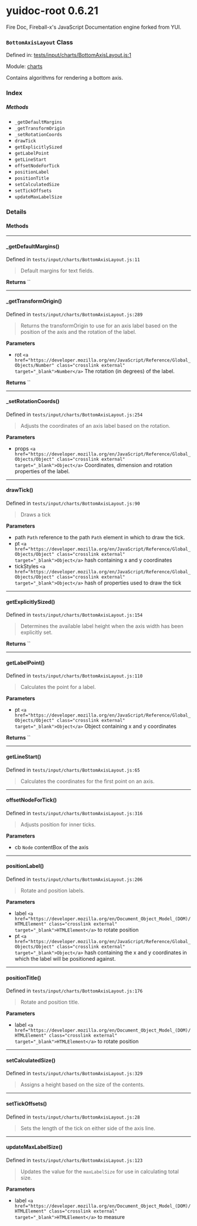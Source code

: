 
# yuidoc-root 0.6.21

Fire Doc, Fireball-x&#x27;s JavaScript Documentation engine forked from YUI.

### `BottomAxisLayout` Class


Defined in: [tests/input/charts/BottomAxisLayout.js:1](../files/tests/input/charts/BottomAxisLayout.js.js)

Module: [charts](../modules/charts.md)




Contains algorithms for rendering a bottom axis.

### Index



##### Methods


  - `_getDefaultMargins`
  - `_getTransformOrigin`
  - `_setRotationCoords`
  - `drawTick`
  - `getExplicitlySized`
  - `getLabelPoint`
  - `getLineStart`
  - `offsetNodeForTick`
  - `positionLabel`
  - `positionTitle`
  - `setCalculatedSize`
  - `setTickOffsets`
  - `updateMaxLabelSize`





### Details




<!-- Method Block -->
#### Methods



--------------------------
#### _getDefaultMargins() 

Defined in `tests/input/charts/BottomAxisLayout.js:11`



> Default margins for text fields.


**Returns**
`` 


--------------------------
#### _getTransformOrigin() 

Defined in `tests/input/charts/BottomAxisLayout.js:289`



> Returns the transformOrigin to use for an axis label based on the position of the axis 
and the rotation of the label.

**Parameters**
- rot `<a href="https://developer.mozilla.org/en/JavaScript/Reference/Global_Objects/Number" class="crosslink external" target="_blank">Number</a>` The rotation (in degrees) of the label.

**Returns**
`` 


--------------------------
#### _setRotationCoords() 

Defined in `tests/input/charts/BottomAxisLayout.js:254`



> Adjusts the coordinates of an axis label based on the rotation.

**Parameters**
- props `<a href="https://developer.mozilla.org/en/JavaScript/Reference/Global_Objects/Object" class="crosslink external" target="_blank">Object</a>` Coordinates, dimension and rotation properties of the label.



--------------------------
#### drawTick() 

Defined in `tests/input/charts/BottomAxisLayout.js:90`



> Draws a tick

**Parameters**
- path `Path` reference to the path `Path` element in which to draw the tick.
- pt `<a href="https://developer.mozilla.org/en/JavaScript/Reference/Global_Objects/Object" class="crosslink external" target="_blank">Object</a>` hash containing x and y coordinates
- tickStyles `<a href="https://developer.mozilla.org/en/JavaScript/Reference/Global_Objects/Object" class="crosslink external" target="_blank">Object</a>` hash of properties used to draw the tick



--------------------------
#### getExplicitlySized() 

Defined in `tests/input/charts/BottomAxisLayout.js:154`



> Determines the available label height when the axis width has been explicitly set.


**Returns**
`` 


--------------------------
#### getLabelPoint() 

Defined in `tests/input/charts/BottomAxisLayout.js:110`



> Calculates the point for a label.

**Parameters**
- pt `<a href="https://developer.mozilla.org/en/JavaScript/Reference/Global_Objects/Object" class="crosslink external" target="_blank">Object</a>` Object containing x and y coordinates

**Returns**
`` 


--------------------------
#### getLineStart() 

Defined in `tests/input/charts/BottomAxisLayout.js:65`



> Calculates the coordinates for the first point on an axis.




--------------------------
#### offsetNodeForTick() 

Defined in `tests/input/charts/BottomAxisLayout.js:316`



> Adjusts position for inner ticks.

**Parameters**
- cb `Node` contentBox of the axis



--------------------------
#### positionLabel() 

Defined in `tests/input/charts/BottomAxisLayout.js:206`



> Rotate and position labels.

**Parameters**
- label `<a href="https://developer.mozilla.org/en/Document_Object_Model_(DOM)/HTMLElement" class="crosslink external" target="_blank">HTMLElement</a>` to rotate position
- pt `<a href="https://developer.mozilla.org/en/JavaScript/Reference/Global_Objects/Object" class="crosslink external" target="_blank">Object</a>` hash containing the x and y coordinates in which the label will be positioned
against.



--------------------------
#### positionTitle() 

Defined in `tests/input/charts/BottomAxisLayout.js:176`



> Rotate and position title.

**Parameters**
- label `<a href="https://developer.mozilla.org/en/Document_Object_Model_(DOM)/HTMLElement" class="crosslink external" target="_blank">HTMLElement</a>` to rotate position



--------------------------
#### setCalculatedSize() 

Defined in `tests/input/charts/BottomAxisLayout.js:329`



> Assigns a height based on the size of the contents.




--------------------------
#### setTickOffsets() 

Defined in `tests/input/charts/BottomAxisLayout.js:28`



> Sets the length of the tick on either side of the axis line.




--------------------------
#### updateMaxLabelSize() 

Defined in `tests/input/charts/BottomAxisLayout.js:123`



> Updates the value for the `maxLabelSize` for use in calculating total size.

**Parameters**
- label `<a href="https://developer.mozilla.org/en/Document_Object_Model_(DOM)/HTMLElement" class="crosslink external" target="_blank">HTMLElement</a>` to measure




